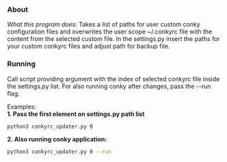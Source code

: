 ### About
*What this program does:*
Takes a list of paths for user custom conky configuration files and overwrites the user scope ~/.conkyrc file with the content from the selected custom file. In the settings.py insert the paths for your custom conkyrc files and adjust path for backup file.

### Running
Call script providing argument with the index of selected conkyrc file inside the settings.py list.
For also running conky after changes, pass the --run flag.

Examples:<br>
**1. Pass the first element on settings.py path list**
```sh
python3 conkyrc_updater.py 0
```
**2. Also running conky application:**
```sh
python3 conkyrc_updater.py 0 --run
```
